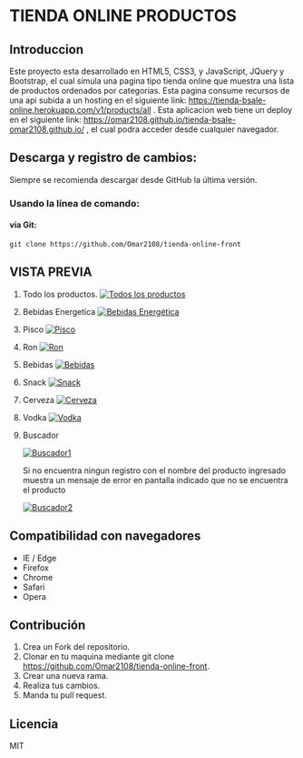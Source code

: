 
# TIENDA ONLINE PRODUCTOS
## Introduccion
Este proyecto esta desarrollado en HTML5, CSS3, y JavaScript, JQuery y Bootstrap, el cual simula una pagina tipo tienda online que muestra una lista de productos ordenados por categorias. Esta pagina consume recursos de una api subida a un hosting en el siguiente link: https://tienda-bsale-online.herokuapp.com/v1/products/all . Esta aplicacion web tiene un deploy en el siguiente link: https://omar2108.github.io/tienda-bsale-omar2108.github.io/ , el cual podra acceder desde cualquier navegador.

## Descarga y registro de cambios:
Siempre se recomienda descargar desde GitHub la última versión.
###  Usando la línea de comando:
####  via Git:
    git clone https://github.com/Omar2108/tienda-online-front

## VISTA PREVIA
1. Todo los productos.
[![Todos los productos](https://i.ibb.co/wyfyDcc/Captura-de-pantalla-159.png "Todos los productos")](http:/https://i.ibb.co/wyfyDcc/Captura-de-pantalla-159.png/ "Todos los productos")

2. Bebidas Energetica
[![Bebidas Energética](https://i.ibb.co/cNngN30/Captura-de-pantalla-160.png "Bebidas Energética")](hhttps://i.ibb.co/cNngN30/Captura-de-pantalla-160.pngttp:// "Bebidas Energética")

3. Pisco
    [![Pisco](https://i.ibb.co/xqLxQ5G/Captura-de-pantalla-161.png "Pisco")](http:/https://i.ibb.co/xqLxQ5G/Captura-de-pantalla-161.png/ "Pisco")


4. Ron
    [![Ron](https://i.ibb.co/18DNjR6/Captura-de-pantalla-162.png "Ron")](htthttps://i.ibb.co/18DNjR6/Captura-de-pantalla-162.pngp:// "Ron")

5. Bebidas
    [![Bebidas](https://i.ibb.co/8mmqbvL/Captura-de-pantalla-163.png "Bebidas")](https://i.ibb.co/8mmqbvL/Captura-de-pantalla-163.pnghttp:// "Bebidas")
    
6. Snack
    [![Snack](https://i.ibb.co/6Pb80CJ/Captura-de-pantalla-164.png "Snack")](https://i.ibb.co/6Pb80CJ/Captura-de-pantalla-164.pnghttp:// "Snack")

7. Cerveza
    [![Cerveza](https://i.ibb.co/NK093xt/Captura-de-pantalla-165.png "Cerveza")](httphttps://i.ibb.co/NK093xt/Captura-de-pantalla-165.png:// "Cerveza")

8. Vodka
    [![Vodka](https://i.ibb.co/QfYmhzd/Captura-de-pantalla-166.png "Vodka")](http:/https://i.ibb.co/QfYmhzd/Captura-de-pantalla-166.png/ "Vodka")

8. Buscador

    [![Buscador1](https://i.ibb.co/Jc7mZxC/Captura-de-pantalla-168.png "Buscador1")](htthttps://i.ibb.co/Jc7mZxC/Captura-de-pantalla-168.pngp:// "Buscador1")
    
    Si no encuentra ningun registro con el nombre del producto ingresado muestra un mensaje de error en pantalla indicado que no se encuentra el producto
    
    [![Buscador2](https://i.ibb.co/tY0Z2c5/Captura-de-pantalla-170.png "Buscador2")](htthttps://i.ibb.co/tY0Z2c5/Captura-de-pantalla-170.pngp:// "Buscador2")

## Compatibilidad con navegadores
- IE / Edge
- Firefox
- Chrome
- Safari
- Opera


## Contribución
1. Crea un Fork del repositorio.
2. Clonar en tu maquina mediante git clone https://github.com/Omar2108/tienda-online-front.
3. Crear una nueva rama.
4. Realiza tus cambios.
5. Manda tu pull request.

## Licencia
MIT






